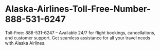 # Alaska-Airlines-Toll-Free-Number-888-531-6247
Toll-Free: 888-531-6247 – Available 24/7 for flight bookings, cancellations, and customer support. Get seamless assistance for all your travel needs with Alaska Airlines.

